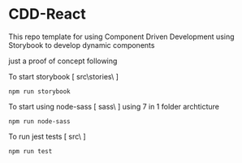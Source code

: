 # CDD-React
This repo template for using Component Driven Development using Storybook to develop dynamic components

just a proof of concept following

To start storybook [ src\stories\ ]
```
npm run storybook
```

To start using node-sass [ sass\ ] using 7 in 1 folder archticture 
```
npm run node-sass
```

To run jest tests [ src\ ]
```
npm run test
```